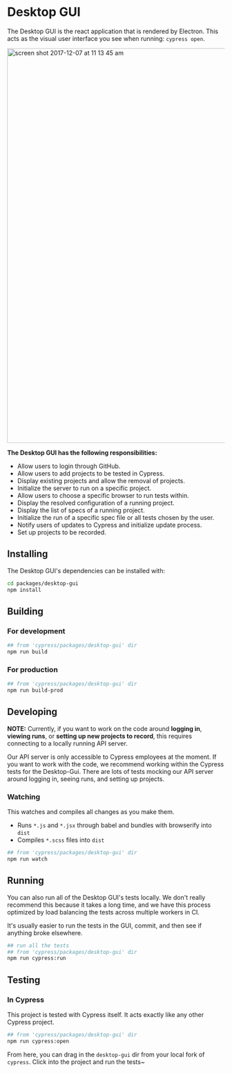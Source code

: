 # Desktop GUI

The Desktop GUI is the react application that is rendered by Electron. This acts as the visual user interface you see when running: `cypress open`.

<img width="912" alt="screen shot 2017-12-07 at 11 13 45 am" src="https://user-images.githubusercontent.com/1271364/33725282-b47ad740-db3f-11e7-9801-7b6004b1a5bf.png">

**The Desktop GUI has the following responsibilities:**

- Allow users to login through GitHub.
- Allow users to add projects to be tested in Cypress.
- Display existing projects and allow the removal of projects.
- Initialize the server to run on a specific project.
- Allow users to choose a specific browser to run tests within.
- Display the resolved configuration of a running project.
- Display the list of specs of a running project.
- Initialize the run of a specific spec file or all tests chosen by the user.
- Notify users of updates to Cypress and initialize update process.
- Set up projects to be recorded.

## Installing

The Desktop GUI's dependencies can be installed with:

```bash
cd packages/desktop-gui
npm install
```

## Building

### For development

```bash
## from 'cypress/packages/desktop-gui' dir
npm run build
```

### For production

```bash
## from 'cypress/packages/desktop-gui' dir
npm run build-prod
```

## Developing

**NOTE:** Currently, if you want to work on the code around **logging in**, **viewing runs**, or **setting up new projects to record**, this requires connecting to a locally running API server.

Our API server is only accessible to Cypress employees at the moment. If you want to work with the code, we recommend working within the Cypress tests for the Desktop-Gui. There are lots of tests mocking our API server around logging in, seeing runs, and setting up projects.

### Watching

This watches and compiles all changes as you make them.

- Runs `*.js` and `*.jsx` through babel and bundles with browserify into `dist`
- Compiles `*.scss` files into `dist`

```bash
## from 'cypress/packages/desktop-gui' dir
npm run watch
```

## Running

You can also run all of the Desktop GUI's tests locally. We don't really recommend this because it takes a long time, and we have this process optimized by load balancing the tests across multiple workers in CI.

It's usually easier to run the tests in the GUI, commit, and then see if anything broke elsewhere.

```bash
## run all the tests 
## from 'cypress/packages/desktop-gui' dir
npm run cypress:run
```

## Testing

### In Cypress

This project is tested with Cypress itself. It acts exactly like any other Cypress project.

```bash
## from 'cypress/packages/desktop-gui' dir
npm run cypress:open
```

From here, you can drag in the `desktop-gui` dir from your local fork of `cypress`. Click into the project and run the tests~

